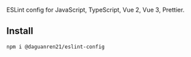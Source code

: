 ESLint config for JavaScript, TypeScript, Vue 2, Vue 3, Prettier.

## Install

```bash
npm i @daguanren21/eslint-config
```
